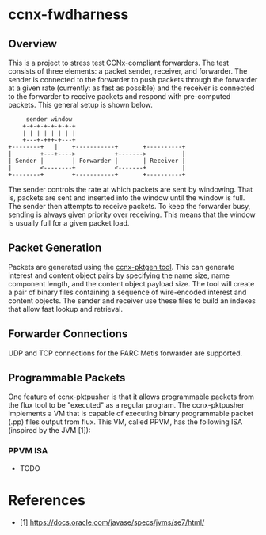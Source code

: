 # ccnx-fwdharness

## Overview

This is a project to stress test CCNx-compliant forwarders. The test
consists of three elements: a packet sender, receiver, and forwarder. 
The sender is connected to the forwarder to push packets through
the forwarder at a given rate (currently: as fast as possible)
and the receiver is connected to the forwarder to receive packets and 
respond with pre-computed packets. This general setup is shown below.

```
     sender window
    +-+-+-+-+-+-+-+
    | | | | | | | |
    +---+-+++-+---+
+--------+   |    +-----------+       +----------+
|        +---+---->           +------->          |
| Sender |        | Forwarder |       | Receiver |
|        <--------+           <-------+          |
+--------+        +-----------+       +----------+
```

The sender controls the rate at which packets are sent by windowing.
That is, packets are sent and inserted into the window until the 
window is full. The sender then attempts to receive packets. To keep
the forwarder busy, sending is always given priority over receiving. 
This means that the window is usually full for a given packet load. 

## Packet Generation

Packets are generated using the [ccnx-pktgen tool](https://github.com/chris-wood/ccnx-pktgen).
This can generate interest and content object pairs by specifying the 
name size, name component length, and the content object payload size. 
The tool will create a pair of binary files containing a sequence of wire-encoded
interest and content objects. The sender and receiver use these files to 
build an indexes that allow fast lookup and retrieval. 

## Forwarder Connections

UDP and TCP connections for the PARC Metis forwarder are supported.

## Programmable Packets

One feature of ccnx-pktpusher is that it allows programmable packets from the 
flux tool to be "executed" as a regular program. The ccnx-pktpusher implements
a VM that is capable of executing binary programmable packet (.pp) files output
from flux. This VM, called PPVM, has the following ISA (inspired by the JVM [1]):

### PPVM ISA

- TODO

# References

- [1] https://docs.oracle.com/javase/specs/jvms/se7/html/
